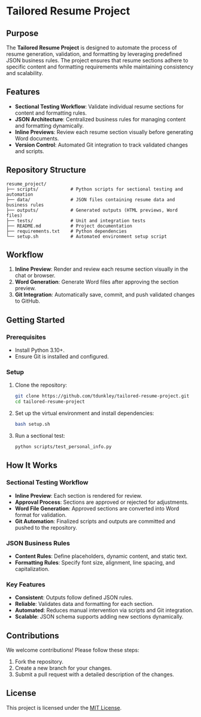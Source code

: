 # Tailored Resume Project

## Purpose
The **Tailored Resume Project** is designed to automate the process of resume generation, validation, and formatting by leveraging predefined JSON business rules. The project ensures that resume sections adhere to specific content and formatting requirements while maintaining consistency and scalability.

## Features
- **Sectional Testing Workflow**: Validate individual resume sections for content and formatting rules.
- **JSON Architecture**: Centralized business rules for managing content and formatting dynamically.
- **Inline Previews**: Review each resume section visually before generating Word documents.
- **Version Control**: Automated Git integration to track validated changes and scripts.

## Repository Structure
```
resume_project/
├── scripts/            # Python scripts for sectional testing and automation
├── data/               # JSON files containing resume data and business rules
├── outputs/            # Generated outputs (HTML previews, Word files)
├── tests/              # Unit and integration tests
├── README.md           # Project documentation
├── requirements.txt    # Python dependencies
└── setup.sh            # Automated environment setup script
```

## Workflow
1. **Inline Preview**: Render and review each resume section visually in the chat or browser.
2. **Word Generation**: Generate Word files after approving the section preview.
3. **Git Integration**: Automatically save, commit, and push validated changes to GitHub.

## Getting Started

### Prerequisites
- Install Python 3.10+.
- Ensure Git is installed and configured.

### Setup
1. Clone the repository:
   ```bash
   git clone https://github.com/tdunkley/tailored-resume-project.git
   cd tailored-resume-project
   ```

2. Set up the virtual environment and install dependencies:
   ```bash
   bash setup.sh
   ```

3. Run a sectional test:
   ```bash
   python scripts/test_personal_info.py
   ```

## How It Works
### Sectional Testing Workflow
- **Inline Preview**: Each section is rendered for review.
- **Approval Process**: Sections are approved or rejected for adjustments.
- **Word File Generation**: Approved sections are converted into Word format for validation.
- **Git Automation**: Finalized scripts and outputs are committed and pushed to the repository.

### JSON Business Rules
- **Content Rules**: Define placeholders, dynamic content, and static text.
- **Formatting Rules**: Specify font size, alignment, line spacing, and capitalization.

### Key Features
- **Consistent**: Outputs follow defined JSON rules.
- **Reliable**: Validates data and formatting for each section.
- **Automated**: Reduces manual intervention via scripts and Git integration.
- **Scalable**: JSON schema supports adding new sections dynamically.

## Contributions
We welcome contributions! Please follow these steps:
1. Fork the repository.
2. Create a new branch for your changes.
3. Submit a pull request with a detailed description of the changes.

## License
This project is licensed under the [MIT License](LICENSE).

